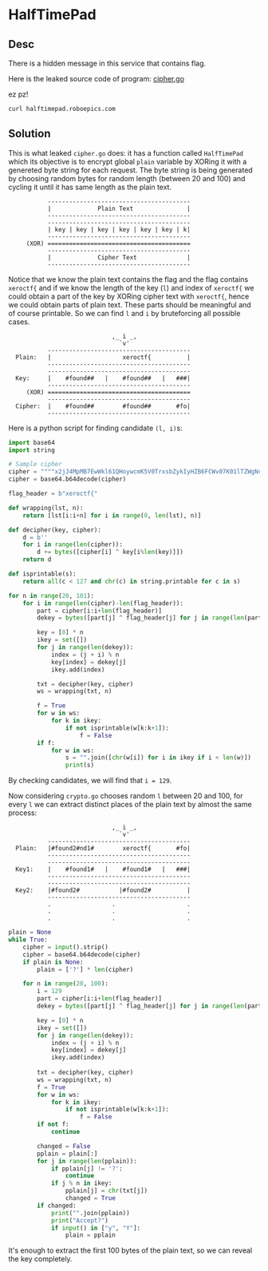 # HalfTimePad

## Desc

There is a hidden message in this service that contains flag.

Here is the leaked source code of program: [cipher.go]()

ez pz!

```bash
curl halftimepad.roboepics.com
```

## Solution

This is what leaked `cipher.go` does: it has a function called `HalfTimePad` which its objective is to encrypt global `plain` variable by XORing it with a genereted byte string for each request. The byte string is being generated by choosing random bytes for random length (between 20 and 100) and cycling it until it has same length as the plain text.

```
           ---------------------------------------- 
           |             Plain Text               |
           ---------------------------------------- 
           ---------------------------------------- 
           | key | key | key | key | key | key | k|
           ---------------------------------------- 
     (XOR) ======================================== 
           ---------------------------------------- 
           |             Cipher Text              |
           ---------------------------------------- 
```

Notice that we know the plain text contains the flag and the flag contains `xeroctf{` and if we know the length of the key (`l`) and index of `xeroctf{` we could obtain a part of the key by XORing cipher text with `xeroctf{`, hence we could obtain parts of plain text. These parts should be meaningful and of course printable. So we can find `l` and `i` by bruteforcing all possible cases.

```
                             ,_ i _,                 
                               `v'                  
           ---------------------------------------- 
  Plain:   |                    xeroctf{          |
           ---------------------------------------- 
           ---------------------------------------- 
  Key:     |    #found##   |    #found##   |   ###|
           ---------------------------------------- 
     (XOR) ======================================== 
           ---------------------------------------- 
  Cipher:  |    #found##        #found##       #fo|
           ---------------------------------------- 
```

Here is a python script for finding candidate `(l, i)`s:

```python
import base64
import string

# Sample cipher
cipher = """"x2jJ4MpMB7EwWkl61QHoywcmK5V0TrxsbZykIyHZB6FCWv07K01lTZWgNczh6Gv0uaICnV3Yn4MVk3Fvl5AQPpBaecutA9ddc8EV0ytvUPCpt50AFYHtz9K+/hDLgFs2/PKvMoz/8A8MujZaCGiJYuXAETAl9nMGoG1tk7tiJ8NUuEpY/j1/Wy8xmaJ5143WTZ2dgiLua//NgFScXGPEvRJojR12hb0+4XEAviP4VF1Im+nqkxRbhKHR0qvpSZ+QUHnj+K84l7+OBQ2hNAgddM4brdEGLXG/YQa5djmBu2Zgmx20D0f+LG4TXhaX7nyYpvh2urPsD8lHntqYWodkYpboKnWzXHiP+SfLTTTLI61VXWrOmQ=="""
cipher = base64.b64decode(cipher)

flag_header = b"xeroctf{"

def wrapping(lst, n):
    return [lst[i:i+n] for i in range(0, len(lst), n)]

def decipher(key, cipher):
    d = b''
    for i in range(len(cipher)):
        d += bytes([cipher[i] ^ key[i%len(key)]])
    return d

def isprintable(s):
    return all(c < 127 and chr(c) in string.printable for c in s)

for n in range(20, 101):
    for i in range(len(cipher)-len(flag_header)):
        part = cipher[i:i+len(flag_header)]
        dekey = bytes([part[j] ^ flag_header[j] for j in range(len(part))])

        key = [0] * n
        ikey = set([])
        for j in range(len(dekey)):
            index = (j + i) % n
            key[index] = dekey[j]
            ikey.add(index)

        txt = decipher(key, cipher)
        ws = wrapping(txt, n)

        f = True
        for w in ws:
            for k in ikey:
                if not isprintable(w[k:k+1]):
                    f = False
        if f:
            for w in ws:
                s = "".join([chr(w[i]) for i in ikey if i < len(w)])
                print(s)

```

By checking candidates, we will find that `i = 129`.

Now considering `crypto.go` chooses random `l` between 20 and 100, for every `l` we can extract distinct places of the plain text by almost the same process:

```
                             ,_ i _,                 
                               `v'                  
           ---------------------------------------- 
  Plain:   |#found2#nd1#        xeroctf{       #fo|
           ---------------------------------------- 
           ---------------------------------------- 
  Key1:    |    #found1#   |    #found1#   |   ###|
           ---------------------------------------- 
           ---------------------------------------- 
  Key2:    |#found2#           |#found2#          |
           ---------------------------------------- 
           .                 .                    .
           .                 .                    .
           .                 .                    .

```


```python
plain = None
while True:
    cipher = input().strip()
    cipher = base64.b64decode(cipher)
    if plain is None:
        plain = ['?'] * len(cipher)

    for n in range(20, 100):
        i = 129
        part = cipher[i:i+len(flag_header)]
        dekey = bytes([part[j] ^ flag_header[j] for j in range(len(part))])

        key = [0] * n
        ikey = set([])
        for j in range(len(dekey)):
            index = (j + i) % n
            key[index] = dekey[j]
            ikey.add(index)
        
        txt = decipher(key, cipher)
        ws = wrapping(txt, n)
        f = True
        for w in ws:
            for k in ikey:
                if not isprintable(w[k:k+1]):
                    f = False
        if not f:
            continue

        changed = False
        pplain = plain[:]
        for j in range(len(pplain)):
            if pplain[j] != '?':
                continue
            if j % n in ikey:
                pplain[j] = chr(txt[j])
                changed = True
        if changed:
            print("".join(pplain))
            print("Accept?")
            if input() in ["y", "Y"]:
                plain = pplain
```

It's enough to extract the first 100 bytes of the plain text, so we can reveal the key completely.
